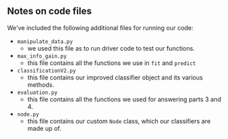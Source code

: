 ## Notes on code files

We've included the following additional files for running our code:
- `manipulate_data.py` 
  - we used this file as to run driver code to test our functions.
- `max_info_gain.py` 
  - this file contains all the functions we use in `fit` and `predict`
- `classificationV2.py`
  - this file contains our improved classifier object and its various methods.
- `evaluation.py`
  - this file contains all the functions we used for answering parts 3 and 4.
- `node.py`
  - this file contains our custom `Node` class, which our classifiers are made up of.
